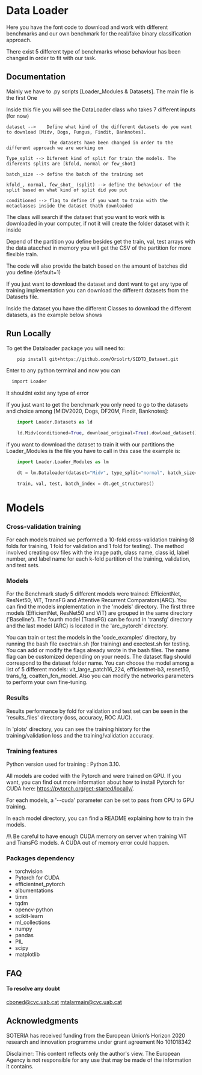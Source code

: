 # Data Loader

Here you have the font code to download and work with different benchmarks and our own benchmark
for the real/fake binary classification approach.

There exist 5 different type of benchmarks whose behaviour has been changed in order to fit with our task.




## Documentation

Mainly we have to .py scripts [Loader_Modules & Datasets]. The main file is the first One

Inside this file you will see the DataLoader class who takes 7 different inputs (for now)

    dataset -->    Define what kind of the different datasets do you want to download [Midv, Dogs, Fungus, Findit, Banknotes].
    
                    The datasets have been changed in order to the different approach we are working on
    
    Type_split --> Diferent kind of split for train the models. The diferents splits are [kfold, normal or few_shot]

    batch_size --> define the batch of the training set

    kfold_, normal, few_shot_ (split) --> define the behaviour of the split based on what kind of split did you put

    conditioned --> flag to define if you want to train with the metaclasses inside the dataset thath downloaded 


The class will search if the dataset that you want to work with is downloaded in your computer, if not it will create the folder dataset with it inside


Depend of the partition you define besides get the train, val, test arrays with the data atacched in memory you will get the CSV of the partition for more flexible train.

The code will also provide the batch based on the amount of batches did you define (default=1)


If you just want to download the dataset and dont want to get any type of training implementation you can download the different datasets from the Datasets file.

Inside the dataset you have the different Classes to download the different datasets, as the example below shows


## Run Locally

To get the Dataloader package you will need to:

```bash
    pip install git+https://github.com/Oriolrt/SIDTD_Dataset.git
```

Enter to any python terminal and now you can
```bash
  import Loader
```
It shouldnt exist any type of error

If you just want to get the benchmark you only need to go to the datasets and choice among [MIDV2020, Dogs, DF20M, Findit, Banknotes]:

```python
    import Loader.Datasets as ld

    ld.Midv(conditioned=True, download_original=True).dowload_dataset()
```

if you want to download the dataset to train it with our partitions the Loader_Modules is the file you have to call
in this case the example is:

```python
    import Loader.Loader_Modules as lm

    dt = lm.Dataloader(dataset="Midv", type_split="normal", batch_size="64",normal_split=[0.8,0.1,0.1], conditioned=True)

    train, val, test, batch_index = dt.get_structures()
```

# Models

### Cross-validation training

For each models trained we performed a 10-fold cross-validation training (8 folds for training, 1 fold for validation and 1 fold for testing). The method involved creating csv files with the image path, class name, class id, label number, and label name for each k-fold partition of the training, validation, and test sets.

### Models

For the Benchmark study 5 different models were trained: EfficientNet, ResNet50, ViT, TransFG and Attentive Recurrent Comparators(ARC). You can find the models implementation in the 'models' directory. The first three models (EfficientNet, ResNet50 and ViT) are grouped in the same directory ('Baseline'). The fourth model (TransFG) can be found in 'transfg' directory and the last model (ARC) is located in the 'arc_pytorch' directory. 

You can train or test the models in the 'code_examples' directory, by running the bash file exectrain.sh (for training) and exectest.sh for testing. You can add or modify the flags already wrote in the bash files. The name flag can be customized depending on your needs. The dataset flag should correspond to the dataset folder name. You can choose the model among a list of 5 different models: vit_large_patch16_224, efficientnet-b3, resnet50, trans_fg, coatten_fcn_model. Also you can modify the networks parameters to perform your own fine-tuning. 


### Results

Results performance by fold for validation and test set can be seen in the 'results_files' directory (loss, accuracy, ROC AUC). 

In 'plots' directory, you can see the training history for the training/validation loss and the training/validation accuracy.


### Training features

Python version used for training : Python 3.10. 

All models are coded with the Pytorch and were trained on GPU. If you want, you can find out more information about how to install Pytorch for CUDA here: https://pytorch.org/get-started/locally/.

For each models, a '--cuda' parameter can be set to pass from CPU to GPU training.

In each model directory, you can find a README explaining how to train the models.

/!\ Be careful to have enough CUDA memory on server when training ViT and TransFG models. A CUDA out of memory error could happen.

### Packages dependency

+ torchvision
+ Pytorch for CUDA
+ efficientnet_pytorch
+ albumentations
+ timm
+ tqdm
+ opencv-python
+ scikit-learn
+ ml_collections 
+ numpy
+ pandas
+ PIL
+ scipy
+ matplotlib

## FAQ

#### To resolve any doubt  

cboned@cvc.uab.cat
mtalarmain@cvc.uab.cat

## Acknowledgments
SOTERIA has received funding from the European Union’s Horizon 2020 	research and innovation programme under grant agreement No 101018342 

Disclaimer: This content reflects only the author's view. The European Agency is not responsible for any use that may be made of the information it contains. 